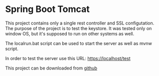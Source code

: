 # Spring Boot Tomcat
This project contains only a single rest controller and SSL configutation.
The purpose of the project is to test the keystore.
It was tested only on window OS, but it's supposed to run on other systems as well.

The localrun.bat script can be used to start the server as well as mvnw script.

In order to test the server use this URL: [https://localhost/test](https://localhost/test)

This project can be downloaded from [github](https://github.com/zeevbensender/tomcat-with-ssl.git)